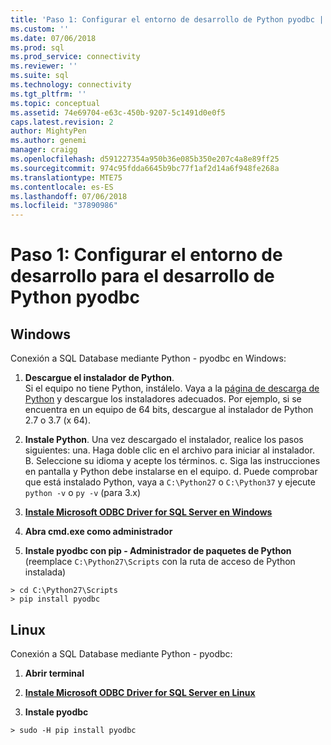 ```yaml
---
title: 'Paso 1: Configurar el entorno de desarrollo de Python pyodbc | Microsoft Docs'
ms.custom: ''
ms.date: 07/06/2018
ms.prod: sql
ms.prod_service: connectivity
ms.reviewer: ''
ms.suite: sql
ms.technology: connectivity
ms.tgt_pltfrm: ''
ms.topic: conceptual
ms.assetid: 74e69704-e63c-450b-9207-5c1491d0e0f5
caps.latest.revision: 2
author: MightyPen
ms.author: genemi
manager: craigg
ms.openlocfilehash: d591227354a950b36e085b350e207c4a8e89ff25
ms.sourcegitcommit: 974c95fdda6645b9bc77f1af2d14a6f948fe268a
ms.translationtype: MTE75
ms.contentlocale: es-ES
ms.lasthandoff: 07/06/2018
ms.locfileid: "37890986"
---
```

# <a name="step-1-configure-development-environment-for-pyodbc-python-development"></a>Paso 1: Configurar el entorno de desarrollo para el desarrollo de Python pyodbc

## <a name="windows"></a>Windows  
Conexión a SQL Database mediante Python - pyodbc en Windows:
  
1. **Descargue el instalador de Python**.  
  Si el equipo no tiene Python, instálelo. Vaya a la [página de descarga de Python](https://www.python.org/downloads/windows/) y descargue los instaladores adecuados. Por ejemplo, si se encuentra en un equipo de 64 bits, descargue al instalador de Python 2.7 o 3.7 (x 64).  
  
2. **Instale Python**.  Una vez descargado el instalador, realice los pasos siguientes: una. Haga doble clic en el archivo para iniciar al instalador. B. Seleccione su idioma y acepte los términos. c. Siga las instrucciones en pantalla y Python debe instalarse en el equipo. d. Puede comprobar que está instalado Python, vaya a `C:\Python27` o `C:\Python37` y ejecute `python -v` o `py -v` (para 3.x) 
      
3. [**Instale Microsoft ODBC Driver for SQL Server en Windows**](../../odbc/windows/system-requirements-installation-and-driver-files.md#installing-microsoft-odbc-driver-for-sql-server)
  
4. **Abra cmd.exe como administrador**     

5. **Instale pyodbc con pip - Administrador de paquetes de Python** (reemplace `C:\Python27\Scripts` con la ruta de acceso de Python instalada)
```  
> cd C:\Python27\Scripts  
> pip install pyodbc  
```  

  
## <a name="linux"></a>Linux 
Conexión a SQL Database mediante Python - pyodbc:
  
1. **Abrir terminal**  

2. [**Instale Microsoft ODBC Driver for SQL Server en Linux**](../../odbc/linux-mac/installing-the-microsoft-odbc-driver-for-sql-server.md)

3.  **Instale pyodbc**  
```  
> sudo -H pip install pyodbc
```
